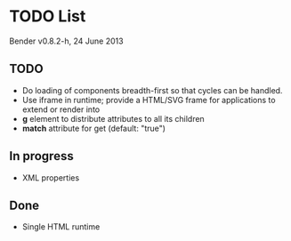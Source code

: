 # TODO List

Bender v0.8.2-h, 24 June 2013

## TODO

* Do loading of components breadth-first so that cycles can be handled.
* Use iframe in runtime; provide a HTML/SVG frame for applications to extend or
  render into
* **g** element to distribute attributes to all its children
* **match** attribute for get (default: "true")

## In progress

* XML properties

## Done

* Single HTML runtime
